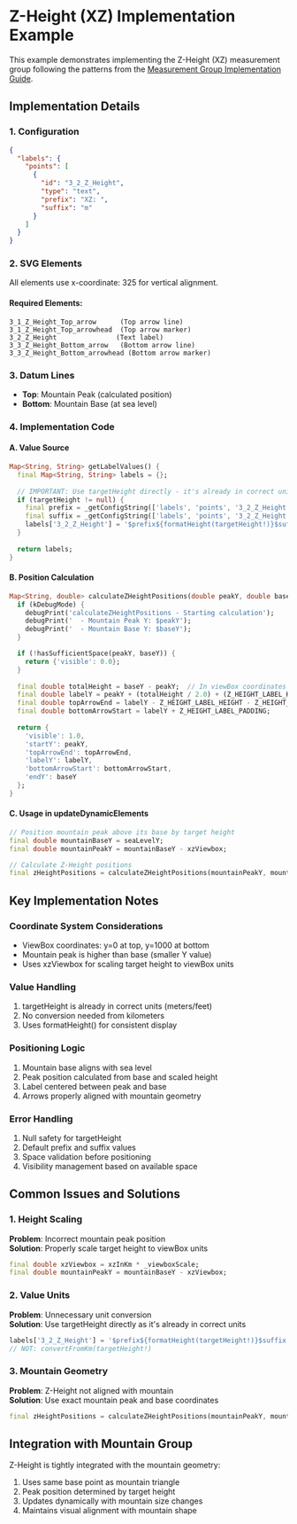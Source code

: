 # Z-Height (XZ) Implementation Example

This example demonstrates implementing the Z-Height (XZ) measurement group following the patterns from the [Measurement Group Implementation Guide](../measurement_group_guide.md).

## Implementation Details

### 1. Configuration
```json
{
  "labels": {
    "points": [
      {
        "id": "3_2_Z_Height",
        "type": "text",
        "prefix": "XZ: ",
        "suffix": "m"
      }
    ]
  }
}
```

### 2. SVG Elements
All elements use x-coordinate: 325 for vertical alignment.

#### Required Elements:
```
3_1_Z_Height_Top_arrow      (Top arrow line)
3_1_Z_Height_Top_arrowhead  (Top arrow marker)
3_2_Z_Height               (Text label)
3_3_Z_Height_Bottom_arrow   (Bottom arrow line)
3_3_Z_Height_Bottom_arrowhead (Bottom arrow marker)
```

### 3. Datum Lines
- **Top**: Mountain Peak (calculated position)
- **Bottom**: Mountain Base (at sea level)

### 4. Implementation Code

#### A. Value Source
```dart
Map<String, String> getLabelValues() {
  final Map<String, String> labels = {};
  
  // IMPORTANT: Use targetHeight directly - it's already in correct units
  if (targetHeight != null) {
    final prefix = _getConfigString(['labels', 'points', '3_2_Z_Height', 'prefix']) ?? 'XZ: ';
    final suffix = _getConfigString(['labels', 'points', '3_2_Z_Height', 'suffix']) ?? 'm';
    labels['3_2_Z_Height'] = '$prefix${formatHeight(targetHeight!)}$suffix';
  }
  
  return labels;
}
```

#### B. Position Calculation
```dart
Map<String, double> calculateZHeightPositions(double peakY, double baseY) {
  if (kDebugMode) {
    debugPrint('calculateZHeightPositions - Starting calculation');
    debugPrint('  - Mountain Peak Y: $peakY');
    debugPrint('  - Mountain Base Y: $baseY');
  }

  if (!hasSufficientSpace(peakY, baseY)) {
    return {'visible': 0.0};
  }
  
  final double totalHeight = baseY - peakY;  // In viewBox coordinates
  final double labelY = peakY + (totalHeight / 2.0) + (Z_HEIGHT_LABEL_HEIGHT / 4.0);
  final double topArrowEnd = labelY - Z_HEIGHT_LABEL_HEIGHT - Z_HEIGHT_LABEL_PADDING;
  final double bottomArrowStart = labelY + Z_HEIGHT_LABEL_PADDING;
  
  return {
    'visible': 1.0,
    'startY': peakY,
    'topArrowEnd': topArrowEnd,
    'labelY': labelY,
    'bottomArrowStart': bottomArrowStart,
    'endY': baseY
  };
}
```

#### C. Usage in updateDynamicElements
```dart
// Position mountain peak above its base by target height
final double mountainBaseY = seaLevelY;
final double mountainPeakY = mountainBaseY - xzViewbox;

// Calculate Z-Height positions
final zHeightPositions = calculateZHeightPositions(mountainPeakY, mountainBaseY);
```

## Key Implementation Notes

### Coordinate System Considerations
- ViewBox coordinates: y=0 at top, y=1000 at bottom
- Mountain peak is higher than base (smaller Y value)
- Uses xzViewbox for scaling target height to viewBox units

### Value Handling
1. targetHeight is already in correct units (meters/feet)
2. No conversion needed from kilometers
3. Uses formatHeight() for consistent display

### Positioning Logic
1. Mountain base aligns with sea level
2. Peak position calculated from base and scaled height
3. Label centered between peak and base
4. Arrows properly aligned with mountain geometry

### Error Handling
1. Null safety for targetHeight
2. Default prefix and suffix values
3. Space validation before positioning
4. Visibility management based on available space

## Common Issues and Solutions

### 1. Height Scaling
**Problem**: Incorrect mountain peak position  
**Solution**: Properly scale target height to viewBox units
```dart
final double xzViewbox = xzInKm * _viewboxScale;
final double mountainPeakY = mountainBaseY - xzViewbox;
```

### 2. Value Units
**Problem**: Unnecessary unit conversion  
**Solution**: Use targetHeight directly as it's already in correct units
```dart
labels['3_2_Z_Height'] = '$prefix${formatHeight(targetHeight!)}$suffix';
// NOT: convertFromKm(targetHeight!)
```

### 3. Mountain Geometry
**Problem**: Z-Height not aligned with mountain  
**Solution**: Use exact mountain peak and base coordinates
```dart
final zHeightPositions = calculateZHeightPositions(mountainPeakY, mountainBaseY);
```

## Integration with Mountain Group
Z-Height is tightly integrated with the mountain geometry:
1. Uses same base point as mountain triangle
2. Peak position determined by target height
3. Updates dynamically with mountain size changes
4. Maintains visual alignment with mountain shape
